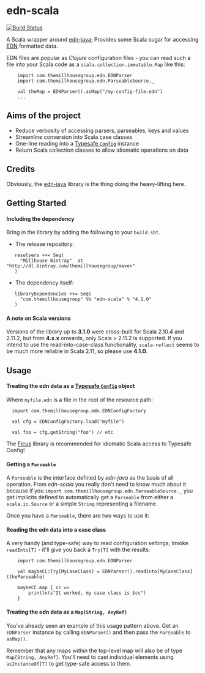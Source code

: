 edn-scala
=========

[![Build Status](https://travis-ci.org/themillhousegroup/edn-scala.svg?branch=master)](https://travis-ci.org/themillhousegroup/edn-scala)

A Scala wrapper around [edn-java](https://github.com/bpsm/edn-java); Provides some Scala sugar for
accessing [EDN](https://github.com/edn-format/edn) formatted data.

EDN files are popular as _Clojure_ configuration files -
you can read such a file into your Scala code as a
```scala.collection.immutable.Map``` like this:

```
    import com.themillhousegroup.edn.EDNParser
    import com.themillhousegroup.edn.ParseableSource._

    val theMap = EDNParser().asMap("/my-config-file.edn")
    ...
```



## Aims of the project
  - Reduce verbosity of accessing parsers, parseables, keys and values
  - Streamline conversion into Scala case classes
  - One-line reading into a [Typesafe `Config`](https://github.com/typesafehub/config) instance
  - Return Scala collection classes to allow idiomatic operations on data

## Credits
Obviously, the [edn-java](https://github.com/bpsm/edn-java) library is the thing doing the heavy-lifting here.


## Getting Started

#### Including the dependency
Bring in the library by adding the following to your ```build.sbt```. 

  - The release repository: 

```
   resolvers ++= Seq(
     "Millhouse Bintray"  at "http://dl.bintray.com/themillhousegroup/maven"
   )
```
  - The dependency itself: 

```
   libraryDependencies ++= Seq(
     "com.themillhousegroup" %% "edn-scala" % "4.1.0"
   )

```

#### A note on Scala versions
Versions of the library up to __3.1.0__ were cross-built for Scala 2.10.4 and 2.11.2, but from __4.x.x__ onwards, only Scala > 2.11.2 is supported. If you intend to use the
read-into-case-class functionality, `scala-reflect` seems to be much more reliable in Scala 2.11, so please use __4.1.0__. 

## Usage

#### Treating the edn data as a [Typesafe `Config`](https://github.com/typesafehub/config) object

Where `myfile.edn` is a file in the root of the resource path:

```
  import com.themillhousegroup.edn.EDNConfigFactory

  val cfg = EDNConfigFactory.load("myfile")

  val foo = cfg.getString("foo") // etc
```

The [Ficus](https://github.com/ceedubs/ficus) library is recommended for idiomatic Scala access to Typesafe Config!

#### Getting a ```Parseable```

A ```Parseable``` is the interface defined by *edn-java* as the basis of all operation. From *edn-scala*
you really don't need to know much about it because if you ```import com.themillhousegroup.edn.ParseableSource._```
you get implicits defined to automatically get a ```Parseable``` from either a ```scala.io.Source``` or a simple
```String``` representing a filename.

Once you have a ```Parseable```, there are two ways to use it:

#### Reading the edn data into a case class

A very handy (and type-safe) way to read configuration settings;
Invoke `readInto[T]` - it'll give you back a `Try[T]` with the results:

```
    import com.themillhousegroup.edn.EDNParser

    val maybeCC:Try[MyCaseClass] = EDNParser().readInto[MyCaseClass](theParseable)

    maybeCC.map { cc =>
        println(s"It worked, my case class is $cc")
    }
```


#### Treating the edn data as a ```Map[String, AnyRef]```
You've already seen an example of this usage pattern above.
Get an ```EDNParser``` instance by calling ```EDNParser()``` and then pass the ```Parseable``` to ```asMap()```.

Remember that any maps _within_ the top-level map will also be of type ```Map[String, AnyRef]```.
You'll need to cast individual elements using ```asInstanceOf[T]``` to get type-safe access to them.
